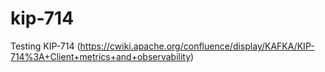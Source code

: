 # kip-714
Testing KIP-714 (https://cwiki.apache.org/confluence/display/KAFKA/KIP-714%3A+Client+metrics+and+observability)
